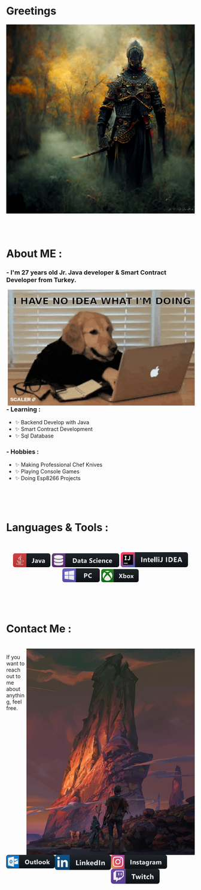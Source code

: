 # Greetings

<div align="center">
<img hight="300" width="700" alt="GIF" align="center" src="https://github.com/Mantis322/Mantis322/blob/main/assets/GGWP_4KMale_warrior_Hyperrealistic_Photorealistic_Fantasy_Art_s_c140786c-e54c-43dd-ae4f-62ba52d6717b.png">
</div>

</br>
</br>
</br>


# About ME  :

### - I'm 27 years  old Jr. Java developer & Smart Contract Developer from Turkey.

<img hight="400" width="500" alt="GIF" align="right" src="https://github.com/Mantis322/Mantis322/blob/main/assets/giphy.gif">

### - Learning :
- ✨ Backend Develop with Java
- ✨ Smart Contract Development
- ✨ Sql Database


### - Hobbies : 
- ✨ Making Professional Chef Knives 
- ✨ Playing Console Games
- ✨ Doing Esp8266 Projects


</br>
</br>
</br>



# Languages & Tools :
</br>

<p align="center">

<!-- For more icons please follow  https://github.com/MikeCodesDotNET/ColoredBadges -->
<img src="https://github.com/Mantis322/Mantis322/blob/main/assets/Java.png" alt="java"  width="100" hight="50">
<img src="https://github.com/Mantis322/Mantis322/blob/main/assets/datascience.png" alt="datascience" width="180" hight="50">
<img src="https://github.com/Mantis322/Mantis322/blob/main/assets/jetbrains_intellij%403x.png" alt="intellij" width="180" hight="50">
</br>
<img src="https://github.com/Mantis322/Mantis322/blob/main/assets/pc.png" alt="pc" width="100" hight="50">
<img src="https://github.com/Mantis322/Mantis322/blob/main/assets/xbox%402x.png" alt="xbox" width="100" hight="50">
</p>
</br>
</br>
</br>



# Contact Me :

<p>
 </br>


<img hight="320" width="450" align="right" alt="GIF" src="https://github.com/Mantis322/Mantis322/blob/main/assets/wwwest_by_olabukoo_dfbukws-fullview.jpg">


If you want to reach out to me about anything, feel free.

<a href="mailto:onder.durak@hotmail.com">
 <img align="left" alt="Outlook" width="130" hight="100" src="https://github.com/Mantis322/Mantis322/blob/main/assets/outlook%403x.png" />
</a>
<a href="https://www.linkedin.com/in/onder-durak/">
  <img align="left" alt="Linkedin" width="150" hight="100" src="https://github.com/Mantis322/Mantis322/blob/main/assets/linkedin.png" />
</br>
</br>
</br>
</a>
<a href="https://www.instagram.com/onder.durak35/">
  <img align="left" alt=" instagram" width="150" hight="100" src="https://github.com/Mantis322/Mantis322/blob/main/assets/instagram%403x.png" />
</a>
<a href="https://www.twitch.tv/mantis355">
  <img align="left" alt="Twitch" width="130" hight="100" src="https://github.com/Mantis322/Mantis322/blob/main/assets/twitch%402x.png" />
</a>
 </p>
 

</br>
</br>
</br>
</br>
</br>
</br>
</br>



